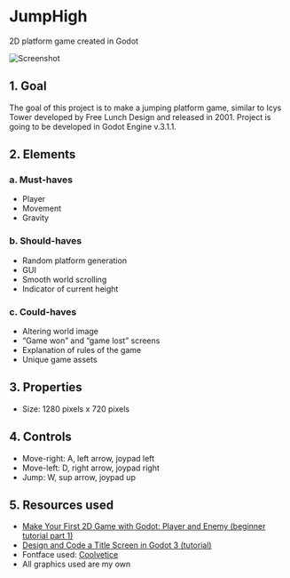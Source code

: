 # JumpHigh
2D platform game created in Godot

![Screenshot](https://github.com/AdriaenXO/JumpHigh/blob/master/Screenshot.png)

## 1. Goal
The goal of this project is to make a jumping platform game, similar to Icys Tower developed by Free Lunch Design and released in 2001. Project is going to be developed in Godot Engine v.3.1.1.

## 2. Elements
### a. Must-haves
*	Player
*	Movement
*	Gravity

### b.	Should-haves
*	Random platform generation
*	GUI
*	Smooth world scrolling
*	Indicator of current height

### c.	Could-haves
*	Altering world image
*	“Game won” and “game lost” screens
*	Explanation of rules of the game
*	Unique game assets

## 3. Properties
* Size: 1280 pixels x 720 pixels

## 4. Controls
*	Move-right: A, left arrow, joypad left
*	Move-left: D, right arrow, joypad right
*	Jump: W, sup arrow, joypad up

## 5. Resources used
* [Make Your First 2D Game with Godot: Player and Enemy (beginner tutorial part 1)](https://www.youtube.com/watch?v=Mc13Z2gboEk&feature=youtu.be)
* [Design and Code a Title Screen in Godot 3 (tutorial)](https://www.youtube.com/watch?v=sKuM5AzK-uA&feature=youtu.be)
* Fontface used: [Coolvetice](https://www.dafont.com/coolvetica.font)
* All graphics used are my own
